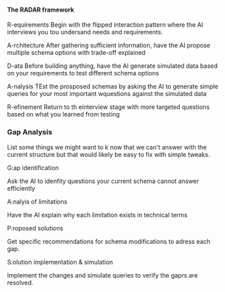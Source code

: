 #### The RADAR framework

R-equirements
Begin with the flipped interaction pattern where the AI interviews
you tou undersand needs and requirements.

A-rchitecture
After gathering sufficient information, have the AI propose multiple schema options with trade-off explained

D-ata
Before building anything, have the AI generate simulated data based on your
requirements to test different schema options

A-nalysis
TEst the prosposed schemas by asking the AI to generate simple queries for your
most important wquestions against the simulated data

R-efinement
Return to th einterview stage with more targeted questions based on what you
learned from testing

### Gap Analysis

List some things we might want to k now that we can't answer with the current
structure but that would likely be easy to fix with simple tweaks.

G:ap identification

Ask the AI to idenfity questions your current schema cannot answer efficiently

A:nalyis of limitations

Have the AI explain why each limitation exists in technical terms

P:roposed solutions

Get specific recommendations for schema modifications to adress each gap.

S:olution implementation & simulation

Implement the changes and simulate queries to verify the gaprs are resolved.



